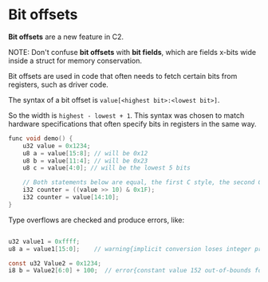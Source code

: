 # Bit offsets

__Bit offsets__ are a new feature in C2.

NOTE: Don't confuse __bit offsets__ with __bit fields__, which are fields x-bits wide inside a
struct for memory conservation.

Bit offsets are used in code that often needs to fetch certain bits from registers, such as
driver code.

The syntax of a bit offset is `value[<highest bit>:<lowest bit>]`.

So the width is `highest - lowest + 1`. This syntax was chosen to match
hardware specifications that often specify bits in registers in the same way.

```c
func void demo() {
    u32 value = 0x1234;
    u8 a = value[15:8]; // will be 0x12
    u8 b = value[11:4]; // will be 0x23
    u8 c = value[4:0]; // will be the lowest 5 bits

    // Both statements below are equal, the first C style, the second C2 style
    i32 counter = ((value >> 10) & 0x1F);
    i32 counter = value[14:10];
}
```

Type overflows are checked and produce errors, like:

```c

u32 value1 = 0xffff;
u8 a = value1[15:0];    // warning{implicit conversion loses integer precision 'u16' to 'u8'}

const u32 Value2 = 0x1234;
i8 b = Value2[6:0] + 100;  // error{constant value 152 out-of-bounds for type 'i8', range [-128, 127]}

```
